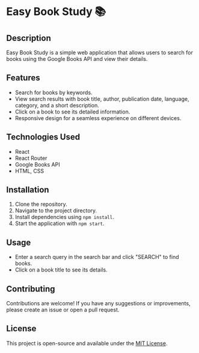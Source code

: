# Easy Book Study 📚

## Description

Easy Book Study is a simple web application that allows users to search for books using the Google Books API and view their details.

## Features

- Search for books by keywords.
- View search results with book title, author, publication date, language, category, and a short description.
- Click on a book to see its detailed information.
- Responsive design for a seamless experience on different devices.

## Technologies Used

- React
- React Router
- Google Books API
- HTML, CSS

## Installation

1. Clone the repository.
2. Navigate to the project directory.
3. Install dependencies using `npm install`.
4. Start the application with `npm start`.

## Usage

- Enter a search query in the search bar and click "SEARCH" to find books.
- Click on a book title to see its details.

## Contributing

Contributions are welcome! If you have any suggestions or improvements, please create an issue or open a pull request.

## License

This project is open-source and available under the [MIT License](LICENSE).
